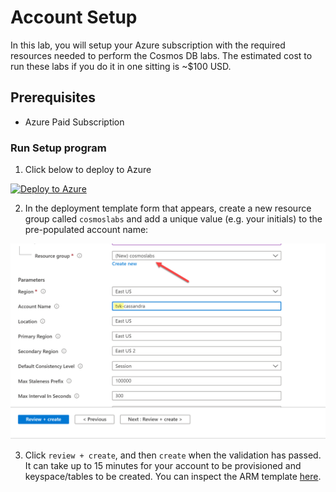 # Account Setup

In this lab, you will setup your Azure subscription with the required resources needed to perform the Cosmos DB labs. The estimated cost to run these labs if you do it in one sitting is ~$100 USD.

## Prerequisites

- Azure Paid Subscription

### Run Setup program

1. Click below to deploy to Azure

[![Deploy to Azure](https://aka.ms/deploytoazurebutton)](https://portal.azure.com/#create/Microsoft.Template/uri/https%3A%2F%2Fraw.githubusercontent.com%2FTheovanKraay%2Fcassandra-workshops%2Fmaster%2Flabs%2Fjava%2Fdeploy%2Fazuredeploy.json)


2. In the deployment template form that appears, create a new resource group called `cosmoslabs` and add a unique value (e.g. your initials) to the pre-populated account name:

![Create Resources](../media/setup.png "Add a new resource group")

3. Click `review + create`, and then `create` when the validation has passed. It can take up to 15 minutes for your account to be provisioned and keyspace/tables to be created. You can inspect the ARM template [here](../deploy/azuredeploy.json). 